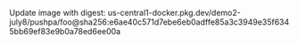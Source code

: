 Update image with digest: us-central1-docker.pkg.dev/demo2-july8/pushpa/foo@sha256:e6ae40c571d7ebe6eb0adffe85a3c3949e35f6345bb69ef83e9b0a78ed6ee00a 

